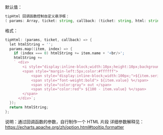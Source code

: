 默认值：

```d
tipHtml 回调函数控制自定义悬浮框：
( params: Array, ticket: string, callback: (ticket: string, html: string) ) => string | HTMLElement | HTMLElement[]
```

格式：

```d
tipHtml: (params, ticket, callback) => {
  let htmlString = '';
  params.map((item, index) => {
    if (index === 0) htmlString += item.name + '<br/>';
    htmlString += 
    ` <div>
        <i style="display:inline-block;width:10px;height:10px;background-color:${item.color};"></i>
        <span style="margin-left:5px;color:#ffffff">
            <span style="display:inline-block;width:100px;">${item.seriesName} User</span>
            <span style="font-weight:bold"> ${item.value} %</span>
            <span style="color:gray"> out </span>
            <span style="color:red"> ${100 - item.value} %</span>
        </span>
      </div>`;
  });
  return htmlString;
};
```

说明：通过回调函数的参数，自行制作一个 HTML 片段
详细参数解释见： <a target="_blank" href="https://echarts.apache.org/zh/option.html#tooltip.formatter">https://echarts.apache.org/zh/option.html#tooltip.formatter</a>
